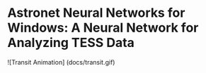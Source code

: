 # Astronet Neural Networks for Windows: A Neural Network for Analyzing TESS Data
![Transit Animation] (docs/transit.gif)

